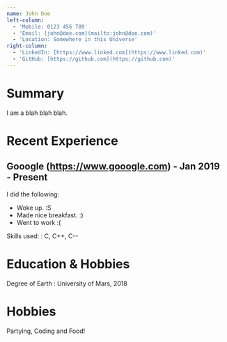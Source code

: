 ```yaml
---
name: John Doe
left-column:
  - 'Mobile: 0123 456 789'  
  - 'Email: [john@doe.com](mailto:john@doe.com)'
  - 'Location: Somewhere in this Universe'
right-column:
  - 'LinkedIn: [https://www.linked.com](https://www.linked.com)'
  - 'GitHub: [https://github.com](https://github.com)'  
---
```

# Summary

I am a blah blah blah.

# Recent Experience

## Gooogle (https://www.gooogle.com) - Jan 2019 - Present

I did the following:

- Woke up. :S
- Made nice breakfast. :)
- Went to work :(

Skills used:
: C, C++, C--


# Education & Hobbies

Degree of Earth
: University of Mars, 2018

# Hobbies

Partying, Coding and Food!
